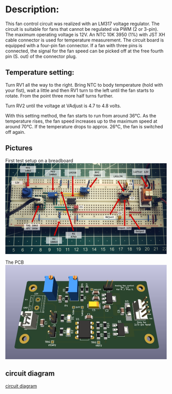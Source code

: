 # Description:

This fan control circuit was realized with an LM317 voltage regulator. The circuit is suitable for fans that cannot be regulated via PWM (2 or 3-pin).
The maximum operating voltage is 12V. An NTC 10K 3950 (1%) with JST XH cable connector is used for temperature measurement.
The circuit board is equipped with a four-pin fan connector. If a fan with three pins is connected, the signal for the fan speed can be picked off at the free fourth pin (S. out) of the connector plug.


## Temperature setting:
Turn RV1 all the way to the right. Bring NTC to body temperature (hold with your fist), wait a little and then RV1
turn to the left until the fan starts to rotate. From the point three more half turns further.

Turn RV2 until the voltage at VAdjust is 4.7 to 4.8 volts.

With this setting method, the fan starts to run from around 36°C. As the temperature rises, the fan speed increases up to the maximum speed at around 70°C. If the temperature drops to approx. 26°C, the fan is switched off again.

## Pictures

First test setup on a breadboard
![Breadboard setup](https://github.com/DoImant/Stuff/blob/main/Analog_fan_control/lueftersteuerung-analog.jpg?raw=true)

The PCB
![PCB](https://github.com/DoImant/Stuff/blob/main/Analog_fan_control/PCB-3D-2.png?raw=true)

## circuit diagram
[circuit diagram](https://github.com/DoImant/Stuff/blob/main/Analog_fan_control/Luefter-Steuerung-Analog-V2.pdf)